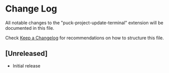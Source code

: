 # Change Log

All notable changes to the "puck-project-update-terminal" extension will be documented in this file.

Check [Keep a Changelog](http://keepachangelog.com/) for recommendations on how to structure this file.

## [Unreleased]

- Initial release
